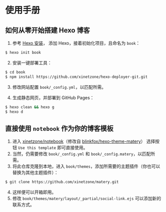 # 使用手册

## 如何从零开始搭建 Hexo 博客

1. 参考 [Hexo 安装](https://hexo.io/zh-cn/docs/)， 添加 Hexo，接着初始化项目，且命名为 `book`：

```sh
$ hexo init book
```

2. 安装一键部署工具：

```sh
$ cd book
$ npm install https://github.com/xinetzone/hexo-deployer-git.git
```

3. 修改网站配置 `book/_config.yml`，以匹配所需。

4. 生成静态网页，并部署到 GitHub Pages：

```sh
$ hexo clean && hexo g
$ hexo d
```

## 直接使用 `notebook` 作为你的博客模板

1. 进入 [xinetzone/notebook](https://github.com/xinetzone/notebook)（修改自 [blinkfox/hexo-theme-matery](https://github.com/blinkfox/hexo-theme-matery)） 选择按钮 `Use this template` 即可直接使用。
2. 当然，仍需要修改 `book/_config.yml` 和 `book/_config.matery`，以匹配所需。
3. 将此仓库克隆到本地，进入 `book/themes`，添加所需要的主题插件（你也可以替换为其他主题插件）：

```sh
$ git clone https://github.com/xinetzone/matery.git
```
4. 这样便可以开箱即用。
5. 修改 `book/themes/matery/layout/_partial/social-link.ejs` 可以添加新的联系方式。